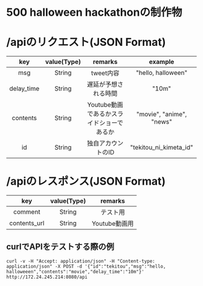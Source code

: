 # 500 halloween hackathonの制作物

# /apiのリクエスト(JSON Format)
| key | value(Type) | remarks | example |
|:--:|:--:|:--:|:--:|
| msg | String | tweet内容 | "hello, halloween" |
| delay_time | String | 遅延が予想される時間 | "10m" |  
| contents | String | Youtube動画であるかスライドショーであるか | "movie", "anime", "news" |  
| id | String | 独自アカウントのID | "tekitou_ni_kimeta_id" |  


# /apiのレスポンス(JSON Format)  
| key | value(Type) | remarks |  
|:--:|:--:|:--:|
| comment | String | テスト用 |  
| contents_url | String | Youtube動画用 |  


## curlでAPIをテストする際の例  

```
curl -v -H "Accept: application/json" -H "Content-type: application/json" -X POST -d '{"id":"tekitou","msg":"hello, halloweeen","contents":"movie","delay_time":"10m"}'   http://172.24.245.214:8080/api
```
